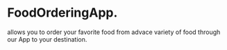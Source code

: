 # FoodOrderingApp.
allows you to order your favorite food from advace variety of food through our App to your destination.
